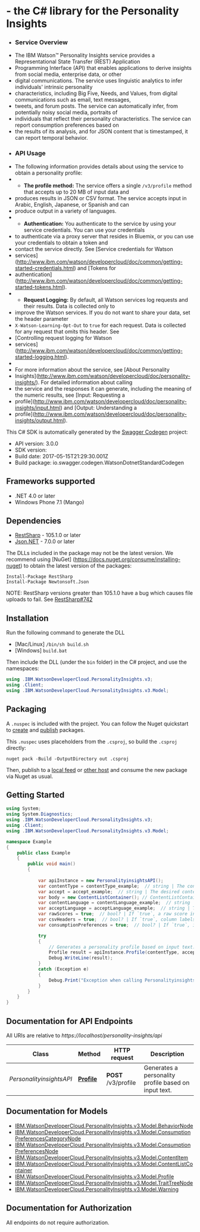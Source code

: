 #  - the C# library for the Personality Insights

 * ### Service Overview
 * The IBM Watson&trade; Personality Insights service provides a Representational State Transfer (REST) Application
 * Programming Interface (API) that enables applications to derive insights from social media, enterprise data, or other
 * digital communications. The service uses linguistic analytics to infer individuals' intrinsic personality
 * characteristics, including Big Five, Needs, and Values, from digital communications such as email, text messages,
 * tweets, and forum posts. The service can automatically infer, from potentially noisy social media, portraits of
 * individuals that reflect their personality characteristics. The service can report consumption preferences based on
 * the results of its analysis, and for JSON content that is timestamped, it can report temporal behavior.
 * ### API Usage
 * The following information provides details about using the service to obtain a personality profile:
 * * **The profile method:** The service offers a single `/v3/profile` method that accepts up to 20 MB of input data and
 * produces results in JSON or CSV format. The service accepts input in Arabic, English, Japanese, or Spanish and can
 * produce output in a variety of languages.
 * * **Authentication:** You authenticate to the service by using your service credentials. You can use your credentials
 * to authenticate via a proxy server that resides in Bluemix, or you can use your credentials to obtain a token and
 * contact the service directly. See [Service credentials for Watson
 * services](http://www.ibm.com/watson/developercloud/doc/common/getting-started-credentials.html) and [Tokens for
 * authentication](http://www.ibm.com/watson/developercloud/doc/common/getting-started-tokens.html).
 * * **Request Logging:** By default, all Watson services log requests and their results. Data is collected only to
 * improve the Watson services. If you do not want to share your data, set the header parameter
 * `X-Watson-Learning-Opt-Out` to `true` for each request. Data is collected for any request that omits this header. See
 * [Controlling request logging for Watson
 * services](http://www.ibm.com/watson/developercloud/doc/common/getting-started-logging.html).
 *
 * For more information about the service, see [About Personality
 * Insights](http://www.ibm.com/watson/developercloud/doc/personality-insights/). For detailed information about calling
 * the service and the responses it can generate, including the meaning of the numeric results, see [Input: Requesting a
 * profile](http://www.ibm.com/watson/developercloud/doc/personality-insights/input.html) and [Output: Understanding a
 * profile](http://www.ibm.com/watson/developercloud/doc/personality-insights/output.html).

This C# SDK is automatically generated by the [Swagger Codegen](https://github.com/swagger-api/swagger-codegen) project:

- API version: 3.0.0
- SDK version: 
- Build date: 2017-05-15T21:29:30.001Z
- Build package: io.swagger.codegen.WatsonDotnetStandardCodegen

<a name="frameworks-supported"></a>
## Frameworks supported
- .NET 4.0 or later
- Windows Phone 7.1 (Mango)

<a name="dependencies"></a>
## Dependencies
- [RestSharp](https://www.nuget.org/packages/RestSharp) - 105.1.0 or later
- [Json.NET](https://www.nuget.org/packages/Newtonsoft.Json/) - 7.0.0 or later

The DLLs included in the package may not be the latest version. We recommend using [NuGet] (https://docs.nuget.org/consume/installing-nuget) to obtain the latest version of the packages:
```
Install-Package RestSharp
Install-Package Newtonsoft.Json
```

NOTE: RestSharp versions greater than 105.1.0 have a bug which causes file uploads to fail. See [RestSharp#742](https://github.com/restsharp/RestSharp/issues/742)

<a name="installation"></a>
## Installation
Run the following command to generate the DLL
- [Mac/Linux] `/bin/sh build.sh`
- [Windows] `build.bat`

Then include the DLL (under the `bin` folder) in the C# project, and use the namespaces:
```csharp
using .IBM.WatsonDeveloperCloud.PersonalityInsights.v3;
using .Client;
using .IBM.WatsonDeveloperCloud.PersonalityInsights.v3.Model;
```

<a name="packaging"></a>
## Packaging

A `.nuspec` is included with the project. You can follow the Nuget quickstart to [create](https://docs.microsoft.com/en-us/nuget/quickstart/create-and-publish-a-package#create-the-package) and [publish](https://docs.microsoft.com/en-us/nuget/quickstart/create-and-publish-a-package#publish-the-package) packages.

This `.nuspec` uses placeholders from the `.csproj`, so build the `.csproj` directly:

```
nuget pack -Build -OutputDirectory out .csproj
```

Then, publish to a [local feed](https://docs.microsoft.com/en-us/nuget/hosting-packages/local-feeds) or [other host](https://docs.microsoft.com/en-us/nuget/hosting-packages/overview) and consume the new package via Nuget as usual.

<a name="getting-started"></a>
## Getting Started

```csharp
using System;
using System.Diagnostics;
using .IBM.WatsonDeveloperCloud.PersonalityInsights.v3;
using .Client;
using .IBM.WatsonDeveloperCloud.PersonalityInsights.v3.Model;

namespace Example
{
    public class Example
    {
        public void main()
        {
            
            var apiInstance = new PersonalityinsightsAPI();
            var contentType = contentType_example;  // string | The content type of the request: plain text (the default), HTML, or JSON. Per the JSON specification, the default character encoding for JSON content is effectively always UTF-8; per the HTTP specification, the default encoding for plain text and HTML is ISO-8859-1 (effectively, the ASCII character set). When specifying a content type of plain text or HTML, include the `charset` parameter to indicate the character encoding of the input text, for example, `Content-Type: text/plain;charset=utf-8`. (default to text/plain)
            var accept = accept_example;  // string | The desired content type of the response: JSON (the default) or CSV. CSV output includes a fixed number of columns and optional headers. (default to application/json)
            var body = new ContentListContainer(); // ContentListContainer | A maximum of 20 MB of content to analyze, though the service requires much less text; for more information, see [Guidelines for providing sufficient input](http://www.ibm.com/watson/developercloud/doc/personality-insights/basics.html#overviewGuidelines). A JSON request must conform to the `ContentListContainer` model.
            var contentLanguage = contentLanguage_example;  // string | The language of the input text for the request: Arabic, English, Spanish, or Japanese. Regional variants are treated as their parent language; for example, `en-US` is interpreted as `en`. The effect of the `Content-Language` header depends on the `Content-Type` header. When `Content-Type` is `text/plain` or `text/html`, `Content-Language` is the only way to specify the language. When `Content-Type` is `application/json`, `Content-Language` overrides a language specified with the `language` parameter of a `ContentItem` object, and content items that specify a different language are ignored; omit this header to base the language on the specification of the content items. You can specify any combination of languages for `Content-Language` and `Accept-Language`. (optional)  (default to en)
            var acceptLanguage = acceptLanguage_example;  // string | The desired language of the response. For two-character arguments, regional variants are treated as their parent language; for example, `en-US` is interpreted as `en`. You can specify any combination of languages for the input and response content. (optional)  (default to en)
            var rawScores = true;  // bool? | If `true`, a raw score in addition to a normalized percentile is returned for each characteristic; raw scores are not compared with a sample population. If `false` (the default), only normalized percentiles are returned. (optional)  (default to false)
            var csvHeaders = true;  // bool? | If `true`, column labels are returned with a CSV response; if `false` (the default), they are not. Applies only when the `Accept` header is set to `text/csv`. (optional)  (default to false)
            var consumptionPreferences = true;  // bool? | If `true`, information about consumption preferences is returned with the results; if `false` (the default), the response does not include the information. (optional)  (default to false)

            try
            {
                // Generates a personality profile based on input text.
                Profile result = apiInstance.Profile(contentType, accept, body, contentLanguage, acceptLanguage, rawScores, csvHeaders, consumptionPreferences);
                Debug.WriteLine(result);
            }
            catch (Exception e)
            {
                Debug.Print("Exception when calling PersonalityinsightsAPI.Profile: " + e.Message );
            }
        }
    }
}
```

<a name="documentation-for-api-endpoints"></a>
## Documentation for API Endpoints

All URIs are relative to *https://localhost/personality-insights/api*

Class | Method | HTTP request | Description
------------ | ------------- | ------------- | -------------
*PersonalityinsightsAPI* | [**Profile**](PersonalityinsightsAPI.md#profile) | **POST** /v3/profile | Generates a personality profile based on input text.


<a name="documentation-for-models"></a>
## Documentation for Models

 - [IBM.WatsonDeveloperCloud.PersonalityInsights.v3.Model.BehaviorNode](BehaviorNode.md)
 - [IBM.WatsonDeveloperCloud.PersonalityInsights.v3.Model.ConsumptionPreferencesCategoryNode](ConsumptionPreferencesCategoryNode.md)
 - [IBM.WatsonDeveloperCloud.PersonalityInsights.v3.Model.ConsumptionPreferencesNode](ConsumptionPreferencesNode.md)
 - [IBM.WatsonDeveloperCloud.PersonalityInsights.v3.Model.ContentItem](ContentItem.md)
 - [IBM.WatsonDeveloperCloud.PersonalityInsights.v3.Model.ContentListContainer](ContentListContainer.md)
 - [IBM.WatsonDeveloperCloud.PersonalityInsights.v3.Model.Profile](Profile.md)
 - [IBM.WatsonDeveloperCloud.PersonalityInsights.v3.Model.TraitTreeNode](TraitTreeNode.md)
 - [IBM.WatsonDeveloperCloud.PersonalityInsights.v3.Model.Warning](Warning.md)


<a name="documentation-for-authorization"></a>
## Documentation for Authorization

All endpoints do not require authorization.
